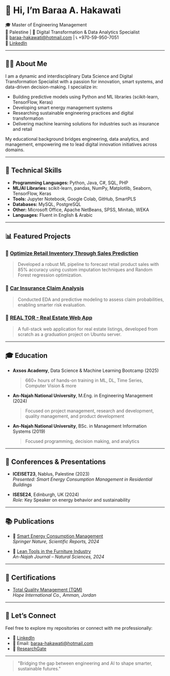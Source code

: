 # 👋 Hi, I’m Baraa A. Hakawati

🎓 Master of Engineering Management  
📍 Palestine | 🧠 Digital Transformation & Data Analytics Specialist  
📧 baraa-hakawati@hotmail.com | 📞 +970-59-950-7051  
🔗 [LinkedIn](https://www.linkedin.com/in/baraa-hakawati-b8a07a1b3)

---

## 👨‍💻 About Me

I am a dynamic and interdisciplinary Data Science and Digital Transformation Specialist with a passion for innovation, smart systems, and data-driven decision-making. I specialize in:

- Building predictive models using Python and ML libraries (scikit-learn, TensorFlow, Keras)
- Developing smart energy management systems
- Researching sustainable engineering practices and digital transformation
- Delivering machine learning solutions for industries such as insurance and retail

My educational background bridges engineering, data analytics, and management, empowering me to lead digital innovation initiatives across domains.

---

## 🔧 Technical Skills

- **Programming Languages:** Python, Java, C#, SQL, PHP  
- **ML/AI Libraries:** scikit-learn, pandas, NumPy, Matplotlib, Seaborn, TensorFlow, Keras  
- **Tools:** Jupyter Notebook, Google Colab, GitHub, SmartPLS  
- **Databases:** MySQL, PostgreSQL 
- **Other:** Microsoft Office, Apache NetBeans, SPSS, Minitab, WEKA 
- **Languages:** Fluent in English & Arabic

---

## 📊 Featured Projects

### 🔹 [Optimize Retail Inventory Through Sales Prediction](https://github.com/baraa-hakawati/Prediction-of-Product-Sales)
> Developed a robust ML pipeline to forecast retail product sales with 85% accuracy using custom imputation techniques and Random Forest regression optimization.

### 🔹 [Car Insurance Claim Analysis](https://github.com/baraa-hakawati/Car-Insurance-Claim-Analysis)
> Conducted EDA and predictive modeling to assess claim probabilities, enabling smarter risk evaluation.

### 🔹 [REAL TOR - Real Estate Web App](https://github.com/baraa-hakawati/REAL-TOR)
> A full-stack web application for real estate listings, developed from scratch as a graduation project on Ubuntu server.

---

## 🎓 Education

- **Axsos Academy**, Data Science & Machine Learning Bootcamp (2025)  
  > 660+ hours of hands-on training in ML, DL, Time Series, Computer Vision & more

- **An-Najah National University**, M.Eng. in Engineering Management (2024)  
  > Focused on project management, research and development, quality management, and product development

- **An-Najah National University**, BSc. in Management Information Systems (2019)
  > Focused programming, decision making, and analytics

---

## 🎤 Conferences & Presentations

- **ICEISET23**, Nablus, Palestine (2023)  
  _Presented:_ *Smart Energy Consumption Management in Residential Buildings*

- **ISESE24**, Edinburgh, UK (2024)  
  _Role:_ Key Speaker on energy behavior and sustainability

---

## 📚 Publications

- 📄 [Smart Energy Consumption Management](https://www.nature.com/articles/s41598-024-51638-y)  
  *Springer Nature, Scientific Reports, 2024*

- 📄 [Lean Tools in the Furniture Industry](https://journals.najah.edu/journal/anujr-a/issue/anujr-a-v38-i1/article/2147/)  
  *An-Najah Journal – Natural Sciences, 2024*

---

## 🏅 Certifications

- [Total Quality Management (TQM)](https://www.credential.net/b1bf3f78-4bc7-42be-86ed-1602c23b61b2#acc.9rIfyMUn)  
  *Hope International Co., Amman, Jordan*

---

## 🤝 Let’s Connect

Feel free to explore my repositories or connect with me professionally:

- 🔗 [LinkedIn](https://www.linkedin.com/in/baraa-hakawati-b8a07a1b3)  
- 📧 Email: baraa-hakawati@hotmail.com  
- 🧠 [ResearchGate](https://www.researchgate.net/profile/Baraa-Hakawati)

---

> "Bridging the gap between engineering and AI to shape smarter, sustainable futures."

